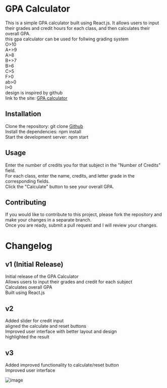 

# GPA Calculator
This is a simple GPA calculator built using React.js. It allows users to input their grades and credit hours for each class, and then calculates their overall GPA.<br>
this gpa calculator can be used for follwing grading system<br>
O>10<br>
A+>9<br>
A>8<br>
B+>7<br>
B>6<br>
C>5<br>
F>0<br>
ab>0<br>
I>0<br>
design is inspired by github<br>
link to the site: [GPA calculator](https://gpacalculator9026.netlify.app)

## Installation
Clone the repository: git clone [Github](https://github.com/pydeep9026/GPA-Calculator.git)<br>
Install the dependencies: npm install<br>
Start the development server: npm start<br>

## Usage
Enter the number of credits you for that subject in the "Number of Credits" field.<br>
For each class, enter the name, credits, and letter grade in the corresponding fields.<br>
Click the "Calculate" button to see your overall GPA.<br>

## Contributing
If you would like to contribute to this project, please fork the repository and make your changes in a separate branch.<br> Once you are ready, submit a pull request and I will review your changes.

# Changelog

## v1 (Initial Release)<br>
Initial release of the GPA Calculator<br>
Allows users to input their grades and credit for each subject<br>
Calculates overall GPA<br>
Built using React.js<br>

## v2<br>
Added slider for credit input<br>
aligned the calculate and reset buttons <br>
Improved user interface with better layout and design<br>
highlighted the result<br>

## v3<br>
Added improved functionality to  calculate/reset button<br>
Improved user interface





![image](https://user-images.githubusercontent.com/91087103/213806122-60f685e9-3fef-4f2c-ae1c-a4ac4dc6005f.png)


